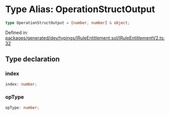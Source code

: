 # Type Alias: OperationStructOutput

```ts
type OperationStructOutput = [number, number] & object;
```

Defined in: [packages/generated/dev/typings/IRuleEntitlement.sol/IRuleEntitlementV2.ts:32](https://github.com/towns-protocol/towns/blob/0db1fd0ac7258e8db8cedfb6183e8eade8284fa1/packages/generated/dev/typings/IRuleEntitlement.sol/IRuleEntitlementV2.ts#L32)

## Type declaration

### index

```ts
index: number;
```

### opType

```ts
opType: number;
```
